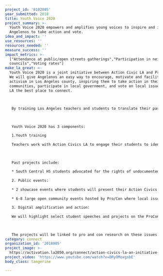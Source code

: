 ```yaml
---
project_id: '8102005'
year_submitted: 2018
title: Youth Voice 2020
project_summary: >-
  Youth Voice 2020 empowers and amplifies young voices to inspire and inform
  Angelenos to take action and vote.
idea_and_impact: ''
use_resources: ''
resources_needed: ''
measure_success: ''
impact_metrics: >-
  ["Attendance at public/open streets gatherings","Participation in neighborhood
  councils","Voting rates"]
make_la_great: >-
  Youth Voice 2020 is a joint initiative between Action Civic LA and ProCon.org.
  We will give Angelenos an easy way to encourage, motivate and facilitate youth
  activism in Los Angeles county, inspiring them to take action in their
  communities, participate in local government, and vote on local issues, making
  LA the best place to connect.
   
    
   
   By training Los Angeles teachers and students to translate their passion into action, highlighting the civic action of youth, and connecting youth to local government, we will show Angelenos how to be active in their communities. Youth Voice 2020 will increase the percentage of young people who are registered to vote; regularly volunteer; and involved in local government. Our focus on action will also increase government responsiveness to local issues. Our ability to amplify youth voices through public events and websites will increase adult participation in local issues, voting rates, volunteerism.
   
    
   
   Youth Voice 2020 has 3 components:
   
   1.Youth training
   
   Teachers work with Action Civics LA to engage their students to identify the most pressing issues in their communities and take action to address these issues. Students learn how to SPEAK OUT, ADVOCATE for change, COLLABORATE with peers and community organizations, RESEARCH issues, DEVELOP action plans to affect change, and SHOWCASE their year-long activism efforts.
   
    
   
   Past projects include:
   
   * South Central HS students advocated for the rights of undocumented immigrants and DREAMers in their school and community bringing in the assistance of immigration lawyers and representatives from Congresswoman Karen Bass’ office; Hancock Park Elementary students researched homelessness rates in their neighborhood and presented their findings to Councilmember Ryu in City Hall; Boyle Heights 9th graders started a school-wide “Unplug Monday” during free periods where students detach from all electronics and focus on interpersonal connections and mental health care. 
   
   2. Public events:
   
   * 2 showcase events where students will present their Action Civics projects and receive feedback from community leaders.
   
   * 6-8 large open community events hosted by Pro/Con where local issues are debated (proposed locations include the Santa Monica Pier, USC, and others). Student projects will be featured and event participants will be asked to take action to support them. 
   
   3. Digital amplification and action:
   
   We will highlight select student speeches and projects on the ProCon.org website for the 500,000 annual users from Los Angeles. We will focus on the following four areas: Water and the environment; Community and School safety; Civic Participation; and Education.
   
    
   
   The projects will be linked to pro and con research on these issues on ProCon.org, a website use by 25 million people per year, including more than 500,000 Angelenos. Web visitors will be able to view the projects, replicate them in their own neighborhood, contact their local representatives, and share with their own social networks.
category: connect
organization_id: '2018005'
project_image: >-
  https://activation.la2050.org/connect/action-civics-la-an-initiative-of-mikva-challenge/action-civics-la-an-initiative-of-mikva-challenge.jpg
project_video: 'https://www.youtube.com/watch?v=DRyOMoxgsbE'
body_class: tangerine

---
```


